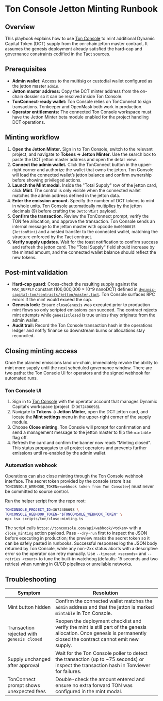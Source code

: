 # Ton Console Jetton Minting Runbook

## Overview

This playbook explains how to use [Ton Console](https://tonconsole.com/) to mint
additional Dynamic Capital Token (DCT) supply from the on-chain jetton master
contract. It assumes the genesis deployment already satisfied the hard-cap and
governance constraints codified in the Tact sources.

## Prerequisites

- **Admin wallet:** Access to the multisig or custodial wallet configured as the
  jetton master `admin`.
- **Jetton master address:** Copy the DCT minter address from the on-chain
  dossier so it can be resolved inside Ton Console.
- **TonConnect-ready wallet:** Ton Console relies on TonConnect to sign
  transactions. Tonkeeper and OpenMask both work in production.
- **Operator entitlements:** The connected Ton Console workspace must have the
  Jetton Minter beta module enabled for the project handling DCT operations.

## Minting workflow

1. **Open the Jetton Minter.** Sign in to Ton Console, switch to the relevant
   project, and navigate to **Tokens → Jetton Minter**. Use the search box to
   paste the DCT jetton master address and open the detail view.
2. **Connect the admin wallet.** Click the TonConnect button in the upper-right
   corner and authorize the wallet that owns the jetton. Ton Console will load
   the connected wallet’s jetton balance and confirm ownership before showing
   privileged actions.
3. **Launch the Mint modal.** Inside the "Total Supply" row of the jetton card,
   click **Mint**. The control is only visible when the connected wallet matches
   the admin address defined in the jetton data.
4. **Enter the emission amount.** Specify the number of DCT tokens to mint in
   whole units. Ton Console automatically multiplies by the jetton decimals (9)
   before crafting the `JettonMint` payload.
5. **Confirm the transaction.** Review the TonConnect prompt, verify the TON fee
   allocation, and approve the transaction. Ton Console sends an internal
   message to the jetton master with opcode `0x00000015` (`JettonMint`) and a
   nested transfer to the connected wallet, matching the structure enforced by
   the Tact contract.
6. **Verify supply updates.** Wait for the toast notification to confirm success
   and refresh the jetton card. The "Total Supply" field should increase by the
   minted amount, and the connected wallet balance should reflect the new
   tokens.

## Post-mint validation

- **Hard-cap guard:** Cross-check the resulting supply against the `MAX_SUPPLY`
  constant (100,000,000 × 10^9 nanoDCT) defined in
  [`dynamic-capital-ton/contracts/jetton/master.tact`](../dynamic-capital-ton/contracts/jetton/master.tact).
  Ton Console surfaces RPC errors if the mint would exceed the cap.
- **Genesis lock:** Ensure `closeGenesis` was executed prior to production mint
  flows so only scripted emissions can succeed. The contract rejects mint
  attempts while `genesisClosed` is true unless they originate from the admin
  wallet.
- **Audit trail:** Record the Ton Console transaction hash in the operations
  ledger and notify finance so downstream burns or allocations stay reconciled.

## Closing minting access

Once the planned emissions land on-chain, immediately revoke the ability to mint
more supply until the next scheduled governance window. There are two paths: the
Ton Console UI for operators and the signed webhook for automated runs.

### Ton Console UI

1. Sign in to [Ton Console](https://tonconsole.com/) with the operator account
   that manages Dynamic Capital’s workspace (project ID `3672406698`).
2. Navigate to **Tokens → Jetton Minter**, open the DCT jetton card, and locate
   the **Mint settings** menu in the upper-right corner of the supply module.
3. Choose **Close minting**. Ton Console will prompt for confirmation and send a
   management message to the jetton master to flip the `mintable` flag off.
4. Refresh the card and confirm the banner now reads “Minting closed”. This
   status propagates to all project operators and prevents further emissions
   until re-enabled by the admin wallet.

### Automation webhook

Operations can also close minting through the Ton Console webhook interface. The
secret token provided by the console (store it as
`TONCONSOLE_WEBHOOK_TOKEN=<webhook token from Ton Console>`) must never be
committed to source control.

Run the helper script from the repo root:

```bash
TONCONSOLE_PROJECT_ID=3672406698 \
TONCONSOLE_WEBHOOK_TOKEN="$TONCONSOLE_WEBHOOK_TOKEN" \
npx tsx scripts/ton/close-minting.ts
```

The script calls `https://tonconsole.com/api/webhook/<token>` with a
`close_minting` action payload. Pass `--dry-run` first to inspect the JSON
before executing in production; the preview masks the secret token so it can be
safely pasted in runbooks. Successful responses log the JSON body returned by
Ton Console, while any non-2xx status aborts with a descriptive error so the
operator can retry manually. Use `--timeout <seconds>` and `--retries <count>`
to tune the built-in watchdog (defaults: 15 seconds and two retries) when
running in CI/CD pipelines or unreliable networks.

## Troubleshooting

| Symptom                                    | Resolution                                                                                                                                                           |
| ------------------------------------------ | -------------------------------------------------------------------------------------------------------------------------------------------------------------------- |
| Mint button hidden                         | Confirm the connected wallet matches the `admin` address and that the jetton is marked `mintable` in Ton Console.                                                    |
| Transaction rejected with `genesis closed` | Reopen the deployment checklist and verify the mint is still part of the genesis allocation. Once genesis is permanently closed the contract cannot emit new supply. |
| Supply unchanged after approval            | Wait for the Ton Console poller to detect the transaction (up to ~75 seconds) or inspect the transaction hash in Tonviewer for failures.                             |
| TonConnect prompt shows unexpected fees    | Double-check the amount entered and ensure no extra forward TON was configured in the mint modal.                                                                    |
